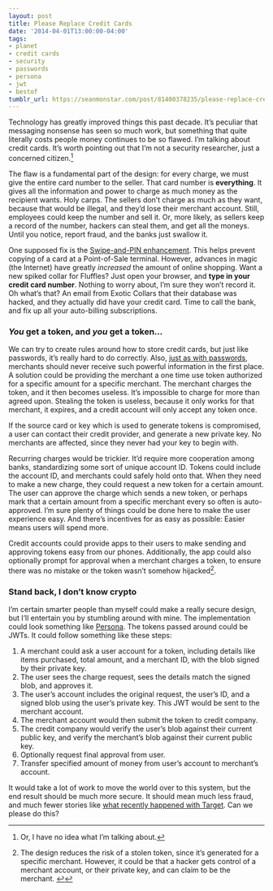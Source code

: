 ```yaml
---
layout: post
title: Please Replace Credit Cards
date: '2014-04-01T13:00:00-04:00'
tags:
- planet
- credit cards
- security
- passwords
- persona
- jwt
- bestof
tumblr_url: https://seanmonstar.com/post/81400378235/please-replace-credit-cards
---
```

Technology has greatly improved things this past decade. It’s peculiar that messaging nonsense has seen so much work, but something that quite literally costs people money continues to be so flawed. I’m talking about credit cards. It’s worth pointing out that I’m not a security researcher, just a concerned citizen.[^1]

The flaw is a fundamental part of the design: for every charge, we must give the entire card number to the seller. That card number is **everything**. It gives all the information and power to charge as much money as the recipient wants. Holy carps. The sellers don’t charge as much as they want, because that would be illegal, and they’d lose their merchant account. Still, employees could keep the number and sell it. Or, more likely, as sellers keep a record of the number, hackers can steal them, and get all the moneys. Until you notice, report fraud, and the banks just swallow it.

One supposed fix is the [Swipe-and-PIN enhancement](http://www.theverge.com/2014/2/12/5405024/chip-and-pin-vs-chip-and-signature). This helps prevent copying of a card at a Point-of-Sale terminal. However, advances in magic (the Internet) have greatly _increased_ the amount of online shopping. Want a new spiked collar for Fluffles? Just open your browser, and **type in your credit card number**. Nothing to worry about, I’m sure they won’t record it. Oh what’s that? An email from Exotic Collars that their database was hacked, and they actually did have your credit card. Time to call the bank, and fix up all your auto-billing subscriptions.

### _You_ get a token, and _you_ get a token…

We can try to create rules around how to store credit cards, but just like passwords, it’s really hard to do correctly. Also, [just as with passwords](http://seanmonstar.com/blog/your-password-is-insecure/), merchants should never receive such powerful information in the first place. A solution could be providing the merchant a one time use token authorized for a specific amount for a specific merchant. The merchant charges the token, and it then becomes useless. It’s impossible to charge for more than agreed upon. Stealing the token is useless, because it only works for that merchant, it expires, and a credit account will only accept any token once.

If the source card or key which is used to generate tokens is compromised, a user can contact their credit provider, and generate a new private key. No merchants are affected, since they never had your key to begin with.

Recurring charges would be trickier. It’d require more cooperation among banks, standardizing some sort of unique account ID. Tokens could include the account ID, and merchants could safely hold onto that. When they need to make a new charge, they could request a new token for a certain amount. The user can approve the charge which sends a new token, or perhaps mark that a certain amount from a specific merchant every so often is auto-approved. I’m sure plenty of things could be done here to make the user experience easy. And there’s incentives for as easy as possible: Easier means users will spend more.

Credit accounts could provide apps to their users to make sending and approving tokens easy from our phones. Additionally, the app could also optionally prompt for approval when a merchant charges a token, to ensure there was no mistake or the token wasn’t somehow hijacked[^2].

### Stand back, I don’t know crypto

I’m certain smarter people than myself could make a really secure design, but I’ll entertain you by stumbling around with mine. The implementation could look something like [Persona](https://developer.mozilla.org/en-US/Persona/Crypto). The tokens passed around could be JWTs. It could follow something like these steps:

1. A merchant could ask a user account for a token, including details like items purchased, total amount, and a merchant ID, with the blob signed by their private key.
2. The user sees the charge request, sees the details match the signed blob, and approves it.
3. The user’s account includes the original request, the user’s ID, and a signed blob using the user’s private key. This JWT would be sent to the merchant account.
4. The merchant account would then submit the token to credit company.
5. The credit company would verify the user’s blob against their current public key, and verify the merchant’s blob against their current public key.
6. Optionally request final approval from user.
7. Transfer specified amount of money from user’s account to merchant’s account.

It would take a lot of work to move the world over to this system, but the end result should be much more secure. It should mean much less fraud, and much fewer stories like [what recently happened with Target](http://pressroom.target.com/news/target-confirms-unauthorized-access-to-payment-card-data-in-u-s-stores). Can we please do this?



[^1]: Or, I have no idea what I’m talking about.

[^2]: The design reduces the risk of a stolen token, since it’s generated for a specific merchant. However, it could be that a hacker gets control of a merchant account, or their private key, and can claim to be the merchant.&nbsp;[↩︎](#fnref:2)

